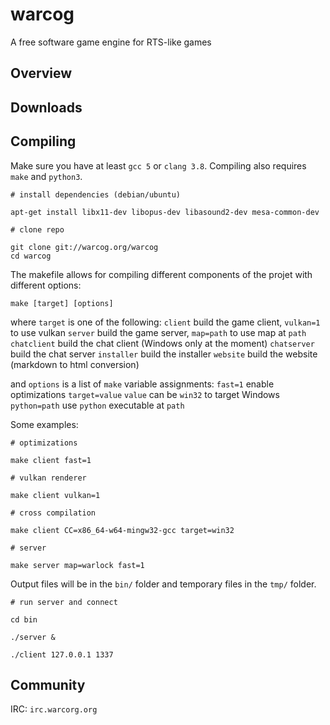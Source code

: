 # warcog

A free software game engine for RTS-like games

## Overview

## Downloads

## Compiling

Make sure you have at least `gcc 5` or `clang 3.8`. Compiling also requires `make` and `python3`.

```
# install dependencies (debian/ubuntu)

apt-get install libx11-dev libopus-dev libasound2-dev mesa-common-dev

# clone repo

git clone git://warcog.org/warcog
cd warcog
```

The makefile allows for compiling different components of the projet with different options:

```
make [target] [options]
```

where `target` is one of the following:
 `client`
  build the game client, `vulkan=1` to use vulkan
 `server`
  build the game server, `map=path` to use map at `path`
 `chatclient`
  build the chat client (Windows only at the moment)
 `chatserver`
  build the chat server
 `installer`
  build the installer
 `website`
  build the website (markdown to html conversion)

and `options` is a list of `make` variable assignments:
 `fast=1`
  enable optimizations
 `target=value`
  `value` can be `win32` to target Windows
 `python=path`
  use `python` executable at `path`

Some examples:

```
# optimizations

make client fast=1

# vulkan renderer

make client vulkan=1

# cross compilation

make client CC=x86_64-w64-mingw32-gcc target=win32

# server

make server map=warlock fast=1
```

Output files will be in the `bin/` folder and temporary files in the `tmp/` folder.

```
# run server and connect

cd bin

./server &

./client 127.0.0.1 1337
```

## Community

IRC: `irc.warcorg.org`
